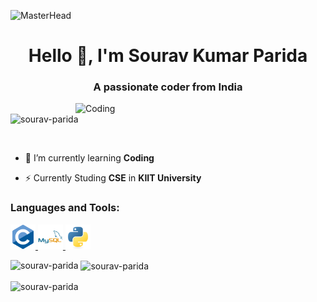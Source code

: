 ![MasterHead](https://kidscodejeunesse.org/data/blog/2020/04-28/CodingCamp_Blog_Banner_v1.0.png)
<h1 align="center">Hello 👋, I'm Sourav Kumar Parida</h1>
<h3 align="center">A passionate coder from India</h3>

<img align="right" alt="Coding" width="400" src="https://media2.giphy.com/media/qgQUggAC3Pfv687qPC/giphy.gif?cid=790b7611b3663675205363f1c943728685fbfc21f9a83934&rid=giphy.gif&ct=g">

<p align="left"> <img src="https://komarev.com/ghpvc/?username=sourav-parida&label=Profile%20views&color=0e75b6&style=flat" alt="sourav-parida" /> </p>

<p align="left"> <a href="https://twitter.com/" target="blank"><img src="https://img.shields.io/twitter/follow/?logo=twitter&style=for-the-badge" alt="" /></a> </p>

- 🌱 I’m currently learning **Coding**

- ⚡ Currently Studing **CSE** in  **KIIT University**

<h3 align="left"> </h3>
<p align="left">
</p>

<h3 align="left">Languages and Tools:</h3>
<p align="left"> <a href="https://www.cprogramming.com/" target="_blank" rel="noreferrer"> <img src="https://raw.githubusercontent.com/devicons/devicon/master/icons/c/c-original.svg" alt="c" width="40" height="40"/> </a> <a href="https://www.mysql.com/" target="_blank" rel="noreferrer"> <img src="https://raw.githubusercontent.com/devicons/devicon/master/icons/mysql/mysql-original-wordmark.svg" alt="mysql" width="40" height="40"/> </a> <a href="https://www.python.org" target="_blank" rel="noreferrer"> <img src="https://raw.githubusercontent.com/devicons/devicon/master/icons/python/python-original.svg" alt="python" width="40" height="40"/> </a> </p>

<p><img align="left" src="https://github-readme-stats.vercel.app/api/top-langs?username=sourav-parida&show_icons=true&locale=en&layout=compact" alt="sourav-parida" /></p>

<p>&nbsp;<img align="center" src="https://github-readme-stats.vercel.app/api?username=sourav-parida&show_icons=true&locale=en" alt="sourav-parida" /></p>

<p><img align="center" src="https://github-readme-streak-stats.herokuapp.com/?user=sourav-parida&" alt="sourav-parida" /></p>


